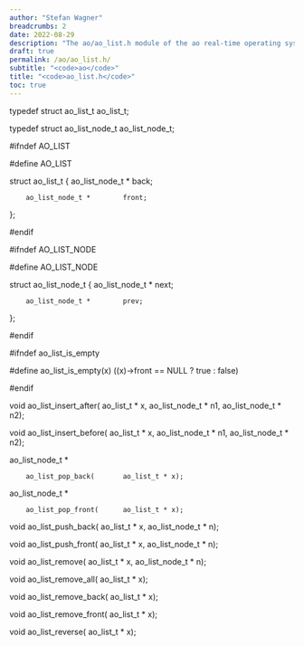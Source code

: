 ```yaml
---
author: "Stefan Wagner"
breadcrumbs: 2
date: 2022-08-29
description: "The ao/ao_list.h module of the ao real-time operating system."
draft: true
permalink: /ao/ao_list.h/ 
subtitle: "<code>ao</code>"
title: "<code>ao_list.h</code>"
toc: true
---
```


typedef struct  ao_list_t       ao_list_t;

typedef struct  ao_list_node_t  ao_list_node_t;

#ifndef AO_LIST

#define AO_LIST

struct  ao_list_t
{
        ao_list_node_t *        back;

        ao_list_node_t *        front;
};

#endif

#ifndef AO_LIST_NODE

#define AO_LIST_NODE

struct  ao_list_node_t
{
        ao_list_node_t *        next;

        ao_list_node_t *        prev;
};

#endif

#ifndef ao_list_is_empty

#define ao_list_is_empty(x)     ((x)->front == NULL ? true : false)

#endif

void    ao_list_insert_after(   ao_list_t * x, ao_list_node_t * n1, ao_list_node_t * n2);

void    ao_list_insert_before(  ao_list_t * x, ao_list_node_t * n1, ao_list_node_t * n2);

ao_list_node_t *

        ao_list_pop_back(       ao_list_t * x);

ao_list_node_t *

        ao_list_pop_front(      ao_list_t * x);

void    ao_list_push_back(      ao_list_t * x, ao_list_node_t * n);

void    ao_list_push_front(     ao_list_t * x, ao_list_node_t * n);

void    ao_list_remove(         ao_list_t * x, ao_list_node_t * n);

void    ao_list_remove_all(     ao_list_t * x);

void    ao_list_remove_back(    ao_list_t * x);

void    ao_list_remove_front(   ao_list_t * x);

void    ao_list_reverse(        ao_list_t * x);

